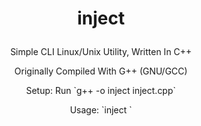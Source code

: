 # <p align="center"> inject
<p align="center"> Simple CLI Linux/Unix Utility, Written In C++ 
<p align="center"> Originally Compiled With G++ (GNU/GCC) 
<p align="center"> Setup: 
Run `g++ -o inject inject.cpp` 
<p align="center"> Usage: 
`inject <File> <Line Number> <Content,...>` 